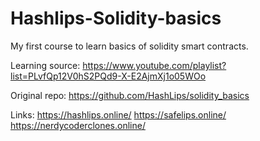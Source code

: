 # Hashlips-Solidity-basics

My first course to learn basics of solidity smart contracts.

Learning source:
https://www.youtube.com/playlist?list=PLvfQp12V0hS2PQd9-X-E2AjmXj1o05WOo

Original repo: 
https://github.com/HashLips/solidity_basics

Links: 
https://hashlips.online/
https://safelips.online/
https://nerdycoderclones.online/
